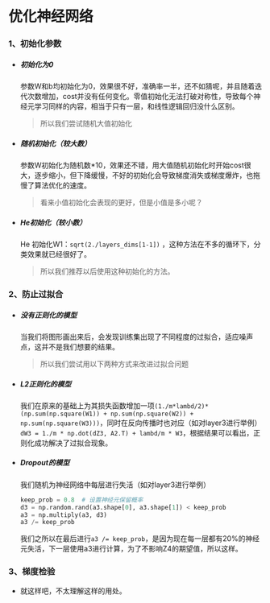 # 优化神经网络

### 1、初始化参数

- ##### 初始化为0

  参数W和b均初始化为0，效果很不好，准确率一半，还不如猜呢，并且随着迭代次数增加，cost并没有任何变化。零值初始化无法打破对称性，导致每个神经元学习同样的内容，相当于只有一层，和线性逻辑回归没什么区别。

  > 所以我们尝试随机大值初始化

- ##### 随机初始化（较大数）

  参数W初始化为随机数*10，效果还不错，用大值随机初始化时开始cost很大，逐步缩小，但下降缓慢，不好的初始化会导致梯度消失或梯度爆炸，也拖慢了算法优化的速度。

  > 看来小值初始化会表现的更好，但是小值是多小呢？

- ##### He初始化（较小数）

  He 初始化W1：`sqrt(2./layers_dims[1-1])` ，这种方法在不多的循环下，分类效果就已经很好了。

  > 所以我们推荐以后使用这种初始化的方法。

### 2、防止过拟合

- ##### 没有正则化的模型

  当我们将图形画出来后，会发现训练集出现了不同程度的过拟合，适应噪声点，这并不是我们想要的结果。

  > 所以我们尝试用以下两种方式来改进过拟合问题

- ##### L2正则化的模型

  我们在原来的基础上为其损失函数增加一项`(1./m*lambd/2)*(np.sum(np.square(W1)) + np.sum(np.square(W2)) + np.sum(np.square(W3)))`，同时在反向传播时也对应（如对layer3进行举例）`dW3 = 1./m * np.dot(dZ3, A2.T) + lambd/m * W3`，根据结果可以看出，正则化成功解决了过拟合现象。

- ##### Dropout的模型

  我们随机为神经网络中每层进行失活（如对layer3进行举例）

  ```python
  keep_prob = 0.8  # 设置神经元保留概率
  d3 = np.random.rand(a3.shape[0], a3.shape[1]) < keep_prob
  a3 = np.multiply(a3, d3)
  a3 /= keep_prob
  ```

  我们之所以在最后进行`a3 /= keep_prob`，是因为现在每一层都有20%的神经元失活，下一层使用a3进行计算，为了不影响Z4的期望值，所以这样。

### 3、梯度检验

- 就这样吧，不太理解这样的用处。

